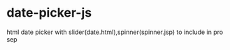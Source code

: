 date-picker-js
==============

html date picker with slider(date.html),spinner(spinner.jsp)
 to include in pro sep
